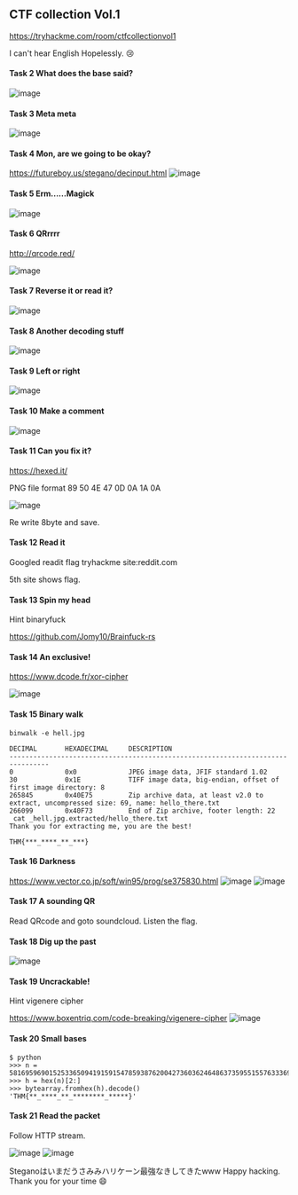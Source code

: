 ## CTF collection Vol.1
https://tryhackme.com/room/ctfcollectionvol1

I can't hear English Hopelessly. 😢

#### Task 2  What does the base said?
![image](https://user-images.githubusercontent.com/6504854/179406125-97b829ae-eb2c-443e-bacf-13bf80b4db24.png)

#### Task 3  Meta meta
![image](https://user-images.githubusercontent.com/6504854/179406191-f53b8893-23d6-4331-bcf3-379c9111fa66.png)

#### Task 4  Mon, are we going to be okay?
https://futureboy.us/stegano/decinput.html
![image](https://user-images.githubusercontent.com/6504854/179406734-370c0e19-ea28-412e-bc40-62067e222137.png)

#### Task 5  Erm......Magick
![image](https://user-images.githubusercontent.com/6504854/179407433-813c65b8-e7fb-4357-a09d-939e1f0a0caa.png)

#### Task 6  QRrrrr
http://qrcode.red/

![image](https://user-images.githubusercontent.com/6504854/179408054-cada9dd9-ae76-4b0d-b435-748ea6d0d360.png)

#### Task 7  Reverse it or read it?
![image](https://user-images.githubusercontent.com/6504854/179408976-4f8a5a00-ec28-4209-a49c-04cc53d495a4.png)

#### Task 8  Another decoding stuff
![image](https://user-images.githubusercontent.com/6504854/179409525-ba05df9f-fcd7-466e-b6de-1d3d1f2f5b9b.png)

#### Task 9  Left or right
![image](https://user-images.githubusercontent.com/6504854/179409972-611c0cfc-85a1-4691-b986-aa5d5e45cf36.png)

#### Task 10  Make a comment
![image](https://user-images.githubusercontent.com/6504854/179410902-fda715fb-b712-480f-a5b1-79d859a3ad75.png)

#### Task 11  Can you fix it?
https://hexed.it/

PNG file format 89 50 4E 47 0D 0A 1A 0A

![image](https://user-images.githubusercontent.com/6504854/179411057-c933bb08-56e2-4da5-8f90-a08a24fd5817.png)

Re write 8byte and save.

#### Task 12  Read it
Googled readit flag tryhackme site:reddit.com

5th site shows flag.

#### Task 13  Spin my head
Hint binaryfuck

https://github.com/Jomy10/Brainfuck-rs

#### Task 14  An exclusive!
https://www.dcode.fr/xor-cipher

![image](https://user-images.githubusercontent.com/6504854/179411324-dfd2608a-4b3b-47dd-867f-037d58a622ff.png)

#### Task 15  Binary walk
```
binwalk -e hell.jpg 

DECIMAL       HEXADECIMAL     DESCRIPTION
--------------------------------------------------------------------------------
0             0x0             JPEG image data, JFIF standard 1.02
30            0x1E            TIFF image data, big-endian, offset of first image directory: 8
265845        0x40E75         Zip archive data, at least v2.0 to extract, uncompressed size: 69, name: hello_there.txt
266099        0x40F73         End of Zip archive, footer length: 22
 cat _hell.jpg.extracted/hello_there.txt 
Thank you for extracting me, you are the best!

THM{***_****_**_***}
```

#### Task 16  Darkness
https://www.vector.co.jp/soft/win95/prog/se375830.html
![image](https://user-images.githubusercontent.com/6504854/179411548-a1a62c14-e730-4530-99f9-9021cf9d997e.png)
![image](https://user-images.githubusercontent.com/6504854/179411731-7a0c6986-2dba-4599-b3e2-a6093276232c.png)

#### Task 17  A sounding QR
Read QRcode and goto soundcloud. Listen the flag.

#### Task 18  Dig up the past
![image](https://user-images.githubusercontent.com/6504854/179413900-a462ae4e-879c-4a71-b6ab-6dbad05130ef.png)

#### Task 19  Uncrackable!
Hint vigenere cipher

https://www.boxentriq.com/code-breaking/vigenere-cipher
![image](https://user-images.githubusercontent.com/6504854/179414421-7f2cfab0-a2b2-4c68-a601-09f406929d34.png)

#### Task 20  Small bases
```
$ python
>>> n = 581695969015253365094191591547859387620042736036246486373595515576333693
>>> h = hex(n)[2:]
>>> bytearray.fromhex(h).decode()
'THM{**_****_**_********_*****}'
```

#### Task 21  Read the packet
Follow HTTP stream.

![image](https://user-images.githubusercontent.com/6504854/179415716-84ec4be1-e767-49b5-b3e5-2b8aaf87f206.png)
![image](https://user-images.githubusercontent.com/6504854/179415963-a3444827-fe9b-43ed-b8fc-cccf2c2fc61c.png)

Steganoはいまだうさみみハリケーン最強なきしてきたwww
Happy hacking. Thank you for your time 😄 
